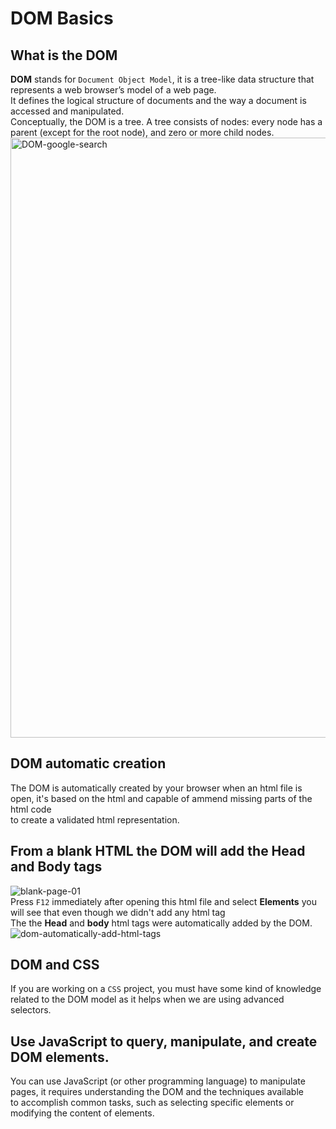 # DOM Basics
## What is the DOM
**DOM** stands for `Document Object Model`, it is a tree-like data structure that represents a web browser’s model of a web page.<br>
It defines the logical structure of documents and the way a document is accessed and manipulated.<br>
Conceptually, the DOM is a tree. A tree consists of nodes: every node has a parent (except for the root node), and zero or more child nodes.<br>
<img width="960" alt="DOM-google-search" src="https://github.com/danielurra/dom-basics/assets/51704179/3fcd7c3d-1dc1-4e99-9473-6e2f79026560"><br>
## DOM automatic creation
The DOM is automatically created by your browser when an html file is open, it's based on the html and capable of ammend missing parts of the html code<br>
to create a validated html representation.
## From a blank HTML the DOM will add the Head and Body tags
![blank-page-01](https://github.com/danielurra/dom-basics/assets/51704179/3788b460-1f8b-4fdc-bcf3-dfebafacc615)<br>
Press `F12` immediately after opening this html file and select **Elements** you will see that even though we didn't add any html tag<br>
The the **Head** and **body** html tags were automatically added  by the DOM.<br>
![dom-automatically-add-html-tags](https://github.com/danielurra/dom-basics/assets/51704179/9286d878-08e5-45f9-8c44-2302746325f1)<br>
## DOM and CSS
If you are working on a `CSS` project, you must have some kind of knowledge related to the DOM model as it helps when we are using advanced selectors.<br>
## Use JavaScript to query, manipulate, and create DOM elements.
You can use JavaScript (or other programming language) to manipulate pages, it requires understanding the DOM and the techniques available<br> 
to accomplish common tasks, such as selecting specific elements or modifying the content of elements.<br>

